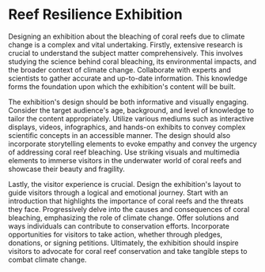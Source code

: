 # Reef Resilience Exhibition

Designing an exhibition about the bleaching of coral reefs due to climate change is a complex and vital undertaking. Firstly, extensive research is crucial to understand the subject matter comprehensively. This involves studying the science behind coral bleaching, its environmental impacts, and the broader context of climate change. Collaborate with experts and scientists to gather accurate and up-to-date information. This knowledge forms the foundation upon which the exhibition's content will be built.

The exhibition's design should be both informative and visually engaging. Consider the target audience's age, background, and level of knowledge to tailor the content appropriately. Utilize various mediums such as interactive displays, videos, infographics, and hands-on exhibits to convey complex scientific concepts in an accessible manner. The design should also incorporate storytelling elements to evoke empathy and convey the urgency of addressing coral reef bleaching. Use striking visuals and multimedia elements to immerse visitors in the underwater world of coral reefs and showcase their beauty and fragility.

Lastly, the visitor experience is crucial. Design the exhibition's layout to guide visitors through a logical and emotional journey. Start with an introduction that highlights the importance of coral reefs and the threats they face. Progressively delve into the causes and consequences of coral bleaching, emphasizing the role of climate change. Offer solutions and ways individuals can contribute to conservation efforts. Incorporate opportunities for visitors to take action, whether through pledges, donations, or signing petitions. Ultimately, the exhibition should inspire visitors to advocate for coral reef conservation and take tangible steps to combat climate change.